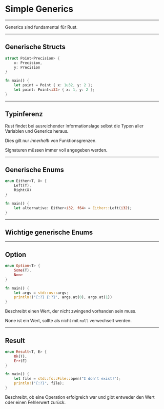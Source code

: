 # Simple Generics

---

Generics sind fundamental für Rust.

---

## Generische Structs

```rust
struct Point<Precision> {
    x: Precision,
    y: Precision
}

fn main() {
    let point = Point { x: 1u32, y: 2 };
    let point: Point<i32> { x: 1, y: 2 };
}
```

---

## Typinferenz

Rust findet bei ausreichender Informationslage selbst
die Typen aller Variablen und Generics heraus.

Dies gilt nur _innerhalb_ von Funktionsgrenzen.

Signaturen müssen immer voll angegeben werden.

---

## Generische Enums

```rust
enum Either<T, X> {
    Left(T),
    Right(X)
}

fn main() {
    let alternative: Either<i32, f64> = Either::Left(i32);
}
```

---

## Wichtige generische Enums

---

## Option

```rust
enum Option<T> {
    Some(T),
    None
}

fn main() {
    let args = std::os::args;
    println!("{:?} {:?}", args.at(0), args.at(1))
}
```

Beschreibt einen Wert, der nicht zwingend vorhanden sein muss.

None ist ein Wert, sollte als nicht mit `null` verwechselt werden.

---

## Result

```rust
enum Result<T, E> {
    Ok(T),
    Err(E)
}

fn main() {
    let file = std::fs::File::open("I don't exist!");
    println!("{:?}", file);
}
```

Beschreibt, ob eine Operation erfolgreich war und gibt entweder
den Wert oder einen Fehlerwert zurück.


